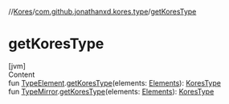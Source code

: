 //[Kores](../index.md)/[com.github.jonathanxd.kores.type](index.md)/[getKoresType](get-kores-type.md)



# getKoresType  
[jvm]  
Content  
fun [TypeElement](https://docs.oracle.com/javase/8/docs/api/javax/lang/model/element/TypeElement.html).[getKoresType](get-kores-type.md)(elements: [Elements](https://docs.oracle.com/javase/8/docs/api/javax/lang/model/util/Elements.html)): [KoresType](-kores-type/index.md)  
fun [TypeMirror](https://docs.oracle.com/javase/8/docs/api/javax/lang/model/type/TypeMirror.html).[getKoresType](get-kores-type.md)(elements: [Elements](https://docs.oracle.com/javase/8/docs/api/javax/lang/model/util/Elements.html)): [KoresType](-kores-type/index.md)  



